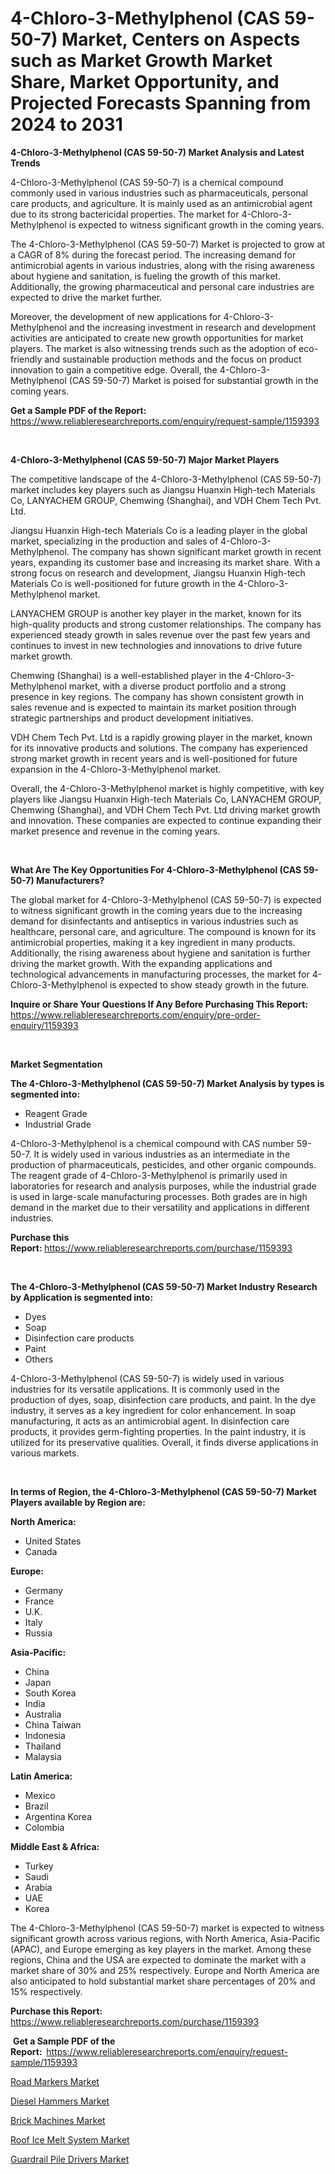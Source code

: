 <p><h1>4-Chloro-3-Methylphenol (CAS 59-50-7) Market, Centers on Aspects such as Market Growth Market Share, Market Opportunity, and Projected Forecasts Spanning from 2024 to 2031</h1></p><p><strong>4-Chloro-3-Methylphenol (CAS 59-50-7) Market Analysis and Latest Trends</strong></p>
<p><p>4-Chloro-3-Methylphenol (CAS 59-50-7) is a chemical compound commonly used in various industries such as pharmaceuticals, personal care products, and agriculture. It is mainly used as an antimicrobial agent due to its strong bactericidal properties. The market for 4-Chloro-3-Methylphenol is expected to witness significant growth in the coming years.</p><p>The 4-Chloro-3-Methylphenol (CAS 59-50-7) Market is projected to grow at a CAGR of 8% during the forecast period. The increasing demand for antimicrobial agents in various industries, along with the rising awareness about hygiene and sanitation, is fueling the growth of this market. Additionally, the growing pharmaceutical and personal care industries are expected to drive the market further.</p><p>Moreover, the development of new applications for 4-Chloro-3-Methylphenol and the increasing investment in research and development activities are anticipated to create new growth opportunities for market players. The market is also witnessing trends such as the adoption of eco-friendly and sustainable production methods and the focus on product innovation to gain a competitive edge. Overall, the 4-Chloro-3-Methylphenol (CAS 59-50-7) Market is poised for substantial growth in the coming years.</p></p>
<p><strong>Get a Sample PDF of the Report:&nbsp;</strong> <a href="https://www.reliableresearchreports.com/enquiry/request-sample/1159393">https://www.reliableresearchreports.com/enquiry/request-sample/1159393</a></p>
<p>&nbsp;</p>
<p><strong>4-Chloro-3-Methylphenol (CAS 59-50-7) Major Market Players</strong></p>
<p><p>The competitive landscape of the 4-Chloro-3-Methylphenol (CAS 59-50-7) market includes key players such as Jiangsu Huanxin High-tech Materials Co, LANYACHEM GROUP, Chemwing (Shanghai), and VDH Chem Tech Pvt. Ltd.</p><p>Jiangsu Huanxin High-tech Materials Co is a leading player in the global market, specializing in the production and sales of 4-Chloro-3-Methylphenol. The company has shown significant market growth in recent years, expanding its customer base and increasing its market share. With a strong focus on research and development, Jiangsu Huanxin High-tech Materials Co is well-positioned for future growth in the 4-Chloro-3-Methylphenol market.</p><p>LANYACHEM GROUP is another key player in the market, known for its high-quality products and strong customer relationships. The company has experienced steady growth in sales revenue over the past few years and continues to invest in new technologies and innovations to drive future market growth.</p><p>Chemwing (Shanghai) is a well-established player in the 4-Chloro-3-Methylphenol market, with a diverse product portfolio and a strong presence in key regions. The company has shown consistent growth in sales revenue and is expected to maintain its market position through strategic partnerships and product development initiatives.</p><p>VDH Chem Tech Pvt. Ltd is a rapidly growing player in the market, known for its innovative products and solutions. The company has experienced strong market growth in recent years and is well-positioned for future expansion in the 4-Chloro-3-Methylphenol market.</p><p>Overall, the 4-Chloro-3-Methylphenol market is highly competitive, with key players like Jiangsu Huanxin High-tech Materials Co, LANYACHEM GROUP, Chemwing (Shanghai), and VDH Chem Tech Pvt. Ltd driving market growth and innovation. These companies are expected to continue expanding their market presence and revenue in the coming years.</p></p>
<p>&nbsp;</p>
<p><strong>What Are The Key Opportunities For 4-Chloro-3-Methylphenol (CAS 59-50-7) Manufacturers?</strong></p>
<p><p>The global market for 4-Chloro-3-Methylphenol (CAS 59-50-7) is expected to witness significant growth in the coming years due to the increasing demand for disinfectants and antiseptics in various industries such as healthcare, personal care, and agriculture. The compound is known for its antimicrobial properties, making it a key ingredient in many products. Additionally, the rising awareness about hygiene and sanitation is further driving the market growth. With the expanding applications and technological advancements in manufacturing processes, the market for 4-Chloro-3-Methylphenol is expected to show steady growth in the future.</p></p>
<p><strong>Inquire or Share Your Questions If Any Before Purchasing This Report:</strong> <a href="https://www.reliableresearchreports.com/enquiry/pre-order-enquiry/1159393">https://www.reliableresearchreports.com/enquiry/pre-order-enquiry/1159393</a></p>
<p>&nbsp;</p>
<p><strong>Market Segmentation</strong></p>
<p><strong>The 4-Chloro-3-Methylphenol (CAS 59-50-7) Market Analysis by types is segmented into:</strong></p>
<p><ul><li>Reagent Grade</li><li>Industrial Grade</li></ul></p>
<p><p>4-Chloro-3-Methylphenol is a chemical compound with CAS number 59-50-7. It is widely used in various industries as an intermediate in the production of pharmaceuticals, pesticides, and other organic compounds. The reagent grade of 4-Chloro-3-Methylphenol is primarily used in laboratories for research and analysis purposes, while the industrial grade is used in large-scale manufacturing processes. Both grades are in high demand in the market due to their versatility and applications in different industries.</p></p>
<p><strong>Purchase this Report:&nbsp;</strong><a href="https://www.reliableresearchreports.com/purchase/1159393">https://www.reliableresearchreports.com/purchase/1159393</a></p>
<p>&nbsp;</p>
<p><strong>The 4-Chloro-3-Methylphenol (CAS 59-50-7) Market Industry Research by Application is segmented into:</strong></p>
<p><ul><li>Dyes</li><li>Soap</li><li>Disinfection care products</li><li>Paint</li><li>Others</li></ul></p>
<p><p>4-Chloro-3-Methylphenol (CAS 59-50-7) is widely used in various industries for its versatile applications. It is commonly used in the production of dyes, soap, disinfection care products, and paint. In the dye industry, it serves as a key ingredient for color enhancement. In soap manufacturing, it acts as an antimicrobial agent. In disinfection care products, it provides germ-fighting properties. In the paint industry, it is utilized for its preservative qualities. Overall, it finds diverse applications in various markets.</p></p>
<p>&nbsp;</p>
<p><strong>In terms of Region, the 4-Chloro-3-Methylphenol (CAS 59-50-7) Market Players available by Region are:</strong></p>
<p>
    <p> <strong> North America: </strong>
        <ul>
            <li>United States</li>
            <li>Canada</li>
        </ul>
        </p> 
    <p> <strong> Europe: </strong>
        <ul>
            <li>Germany</li>
            <li>France</li>
            <li>U.K.</li>
            <li>Italy</li>
            <li>Russia</li>
        </ul>
        </p> 
    <p> <strong> Asia-Pacific: </strong>
        <ul>
            <li>China</li>
            <li>Japan</li>
            <li>South Korea</li>
            <li>India</li>
            <li>Australia</li>
            <li>China Taiwan</li>
            <li>Indonesia</li>
            <li>Thailand</li>
            <li>Malaysia</li>
        </ul>
        </p> 
    <p> <strong> Latin America: </strong>
        <ul>
            <li>Mexico</li>
            <li>Brazil</li>
            <li>Argentina Korea</li>
            <li>Colombia</li>
        </ul>
        </p> 
    <p> <strong> Middle East & Africa: </strong>
        <ul>
            <li>Turkey</li>
            <li>Saudi</li>
            <li>Arabia</li>
            <li>UAE</li>
            <li>Korea</li>
        </ul>
    </p>
    </p>
<p><p>The 4-Chloro-3-Methylphenol (CAS 59-50-7) market is expected to witness significant growth across various regions, with North America, Asia-Pacific (APAC), and Europe emerging as key players in the market. Among these regions, China and the USA are expected to dominate the market with a market share of 30% and 25% respectively. Europe and North America are also anticipated to hold substantial market share percentages of 20% and 15% respectively.</p></p>
<p><strong>Purchase this Report: </strong><a href="https://www.reliableresearchreports.com/purchase/1159393">https://www.reliableresearchreports.com/purchase/1159393</a></p>
<p>&nbsp;<strong>Get a Sample PDF of the Report:&nbsp;&nbsp;</strong><a href="https://www.reliableresearchreports.com/enquiry/request-sample/1159393">https://www.reliableresearchreports.com/enquiry/request-sample/1159393</a></p>
<p><strong></strong></p>
<p><p><a href="https://medium.com/@jhonwin654/road-markers-market-competitive-analysis-market-trends-and-forecast-to-2031-adfbd2f1d086">Road Markers Market</a></p><p><a href="https://medium.com/@jhonwin654/diesel-hammers-market-size-and-market-trends-complete-industry-overview-2024-to-2031-13c14661e11e">Diesel Hammers Market</a></p><p><a href="https://medium.com/@jhonwin654/decoding-brick-machines-market-metrics-market-share-trends-and-growth-patterns-6e4046761d4d">Brick Machines Market</a></p><p><a href="https://medium.com/@williambatz35/roof-ice-melt-system-market-competitive-analysis-market-trends-and-forecast-to-2031-34cad4d90128">Roof Ice Melt System Market</a></p><p><a href="https://medium.com/@jhonwin654/guardrail-pile-drivers-market-insight-market-trends-growth-forecasted-from-2024-to-2031-eb266bb28191">Guardrail Pile Drivers Market</a></p></p>